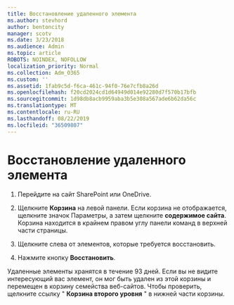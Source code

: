 ```yaml
---
title: Восстановление удаленного элемента
ms.author: stevhord
author: bentoncity
manager: scotv
ms.date: 3/23/2018
ms.audience: Admin
ms.topic: article
ROBOTS: NOINDEX, NOFOLLOW
localization_priority: Normal
ms.collection: Adm_O365
ms.custom: ''
ms.assetid: 1fab9c5d-f6ca-461c-94f0-76e7cfb8a26d
ms.openlocfilehash: f20cd2024cd1d64949d014e92280d7f570b17bfb
ms.sourcegitcommit: 1d98db8acb9959aba3b5e308a567ade6b62da56c
ms.translationtype: MT
ms.contentlocale: ru-RU
ms.lasthandoff: 08/22/2019
ms.locfileid: "36509807"
---
```

# <a name="restore-a-deleted-item"></a>Восстановление удаленного элемента

1. Перейдите на сайт SharePoint или OneDrive.
    
2. Щелкните **Корзина** на левой панели. Если корзина не отображается, щелкните значок Параметры, а затем щелкните **содержимое сайта**. Корзина находится в крайнем правом углу панели команд в верхней части страницы.
    
3. Щелкните слева от элементов, которые требуется восстановить.
    
4. Нажмите кнопку **Восстановить**.
    
Удаленные элементы хранятся в течение 93 дней. Если вы не видите интересующий вас элемент, он мог быть удален из этой корзины и перемещен в корзину семейства веб-сайтов. Чтобы проверить, щелкните ссылку " **Корзина второго уровня** " в нижней части корзины. 
  

